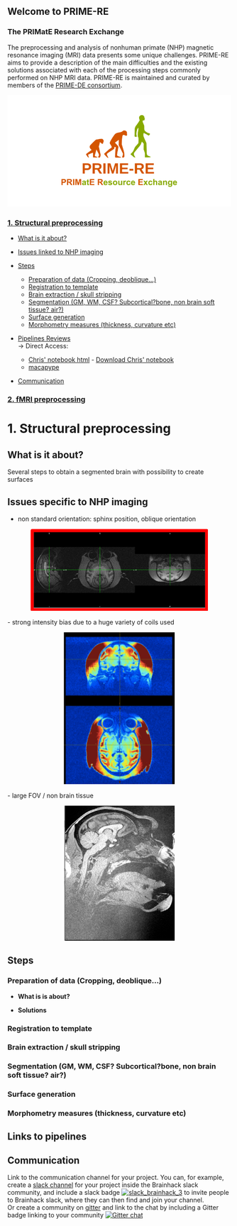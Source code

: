 ## Welcome to PRIME-RE
### The PRIMatE Research Exchange

The preprocessing and analysis of nonhuman primate (NHP) magnetic resonance imaging (MRI) data presents some unique challenges.
PRIME-RE aims to provide a description of the main difficulties and the existing solutions associated with each of the processing steps commonly performed on NHP MRI data.
PRIME-RE is maintained and curated by members of the [PRIME-DE consortium](http://fcon_1000.projects.nitrc.org/indi/indiPRIME.html). 

![logo](images/social_preview_image.png)

### [1. Structural preprocessing](#1)
  
  - [What is it about?](#description)
  - [Issues linked to NHP imaging](#issues)
  - [Steps](#steps)
      - [Preparation of data (Cropping, deoblique…)](#preparation)
      - [Registration to template](#registration)
      - [Brain extraction / skull stripping](#extraction)
      - [Segmentation (GM, WM, CSF? Subcortical?bone, non brain soft tissue? air?)](#segmentation)
      - [Surface generation](#surf)
      - [Morphometry measures (thickness, curvature etc)](#measures)
      
  - [Pipelines Reviews](pipelines/pipelines_reviews.md#links)  
    &rarr; Direct Access:
     - [Chris' notebook html](Surfaces_and_Flatmaps.html) - [Download Chris' notebook](Surfaces_and_Flatmaps.html)
     - [macapype](https://github.com/BastienCagna/macapype)
  - [Communication](structural_preprocessing/data_preparation.md#communication)
   

### [2. fMRI preprocessing](functional_preprocessing/)


<a name="1"></a> 
# 1. Structural preprocessing
<a name="description"></a> 
## What is it about?
Several steps to obtain a segmented brain with possibility to create surfaces

<a name="issues"></a> 
## Issues specific to NHP imaging
- non standard orientation: sphinx position, oblique orientation
<p align="center"><img src="images/misorientation.png" width="400"></p>
- strong intensity bias due to a huge variety of coils used
<p align="center"><img src="images/bias.png" width="250"></p>
- large FOV / non brain tissue
<p align="center"><img src="images/non_brain.png" width="250"></p>

<a name="steps"></a> 
## Steps
<a name="steps"></a> 
### Preparation of data (Cropping, deoblique…)

- **What is is about?**

- **Solutions**
<a name="registration"></a>  
### Registration to template
<a name="extraction"></a> 
### Brain extraction / skull stripping
<a name="segmentation"></a> 
### Segmentation (GM, WM, CSF? Subcortical?bone, non brain soft tissue? air?)
<a name="surf"></a> 
### Surface generation
<a name="measures"></a> 
### Morphometry measures (thickness, curvature etc)

<a name="links"></a> 
## Links to pipelines

<a name="communication"></a> 
## Communication
Link to the communication channel for your project. You can, for example, create a [slack channel](https://brainhack-slack-invite.herokuapp.com/) for your project inside the Brainhack slack community, and include a slack badge [![slack_brainhack_3](https://user-images.githubusercontent.com/6297454/47951457-5b37b780-df61-11e8-9d77-7b5a4c7af875.png)](https://brainhack-slack-invite.herokuapp.com/) to invite people to Brainhack slack, where they can then find and join your channel.  
Or create a community on [gitter](https://gitter.im/) and link to the chat by including a Gitter badge linking to your community 
[![Gitter chat](https://badges.gitter.im/gitterHQ/gitter.png)](https://gitter.im/yourRoom/Lobby#)









